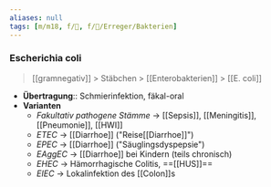 ```yaml
---
aliases: null
tags: [m/m18, f/🦠, f/🦠/Erreger/Bakterien]
---
```

### Escherichia coli
> [[gramnegativ]] > Stäbchen > [[Enterobakterien]] > [[E. coli]]
- **Übertragung**:: Schmierinfektion, fäkal-oral
- **Varianten**
	- *Fakultativ pathogene Stämme* → [[Sepsis]], [[Meningitis]], [[Pneumonie]], [[HWI]]
	- *ETEC* → [[Diarrhoe]] ("Reise[[Diarrhoe]]")
	- *EPEC* → [[Diarrhoe]] ("Säuglingsdyspepsie")
	- *EAggEC* → [[Diarrhoe]] bei Kindern (teils chronisch)
	- *EHEC* → Hämorrhagische Colitis, ==[[HUS]]==
	- *EIEC* → Lokalinfektion des [[Colon]]s